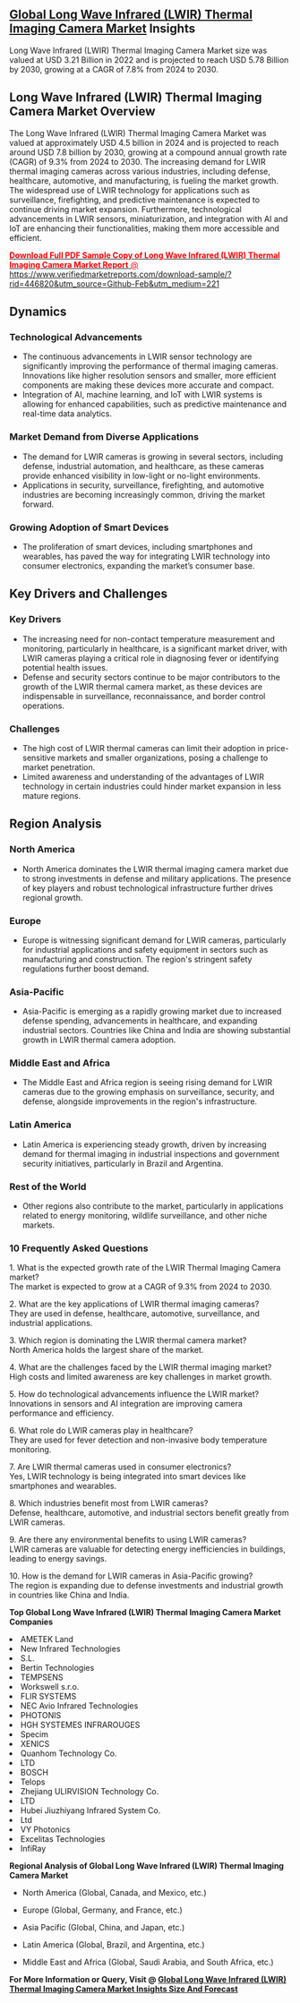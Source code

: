 <h2><a href="https://www.verifiedmarketreports.com/download-sample/?rid=446820&amp;utm_source=Github&amp;utm_medium=221" target="_blank">Global Long Wave Infrared (LWIR) Thermal Imaging Camera Market</a> Insights</h2><p>Long Wave Infrared (LWIR) Thermal Imaging Camera Market size was valued at USD 3.21 Billion in 2022 and is projected to reach USD 5.78 Billion by 2030, growing at a CAGR of 7.8% from 2024 to 2030.</p><p> <h2>Long Wave Infrared (LWIR) Thermal Imaging Camera Market Overview</h2> <p>The Long Wave Infrared (LWIR) Thermal Imaging Camera Market was valued at approximately USD 4.5 billion in 2024 and is projected to reach around USD 7.8 billion by 2030, growing at a compound annual growth rate (CAGR) of 9.3% from 2024 to 2030. The increasing demand for LWIR thermal imaging cameras across various industries, including defense, healthcare, automotive, and manufacturing, is fueling the market growth. The widespread use of LWIR technology for applications such as surveillance, firefighting, and predictive maintenance is expected to continue driving market expansion. Furthermore, technological advancements in LWIR sensors, miniaturization, and integration with AI and IoT are enhancing their functionalities, making them more accessible and efficient.</p> <p><a href="download-sample-link"><p><span class=""><span style="color: #ff0000;"><strong>Download Full PDF Sample Copy of Long Wave Infrared (LWIR) Thermal Imaging Camera Market Report</strong> @ </span><a href="https://www.verifiedmarketreports.com/download-sample/?rid=446820&amp;utm_source=Github-Feb&amp;utm_medium=221" target="_blank">https://www.verifiedmarketreports.com/download-sample/?rid=446820&amp;utm_source=Github-Feb&amp;utm_medium=221</a></span></p></a></p> <h2>Dynamics</h2> <h3>Technological Advancements</h3> <ul> <li>The continuous advancements in LWIR sensor technology are significantly improving the performance of thermal imaging cameras. Innovations like higher resolution sensors and smaller, more efficient components are making these devices more accurate and compact.</li> <li>Integration of AI, machine learning, and IoT with LWIR systems is allowing for enhanced capabilities, such as predictive maintenance and real-time data analytics.</li> </ul> <h3>Market Demand from Diverse Applications</h3> <ul> <li>The demand for LWIR cameras is growing in several sectors, including defense, industrial automation, and healthcare, as these cameras provide enhanced visibility in low-light or no-light environments.</li> <li>Applications in security, surveillance, firefighting, and automotive industries are becoming increasingly common, driving the market forward.</li> </ul> <h3>Growing Adoption of Smart Devices</h3> <ul> <li>The proliferation of smart devices, including smartphones and wearables, has paved the way for integrating LWIR technology into consumer electronics, expanding the market’s consumer base.</li> </ul> <h2>Key Drivers and Challenges</h2> <h3>Key Drivers</h3> <ul> <li>The increasing need for non-contact temperature measurement and monitoring, particularly in healthcare, is a significant market driver, with LWIR cameras playing a critical role in diagnosing fever or identifying potential health issues.</li> <li>Defense and security sectors continue to be major contributors to the growth of the LWIR thermal camera market, as these devices are indispensable in surveillance, reconnaissance, and border control operations.</li> </ul> <h3>Challenges</h3> <ul> <li>The high cost of LWIR thermal cameras can limit their adoption in price-sensitive markets and smaller organizations, posing a challenge to market penetration.</li> <li>Limited awareness and understanding of the advantages of LWIR technology in certain industries could hinder market expansion in less mature regions.</li> </ul> <h2>Region Analysis</h2> <h3>North America</h3> <ul> <li>North America dominates the LWIR thermal imaging camera market due to strong investments in defense and military applications. The presence of key players and robust technological infrastructure further drives regional growth.</li> </ul> <h3>Europe</h3> <ul> <li>Europe is witnessing significant demand for LWIR cameras, particularly for industrial applications and safety equipment in sectors such as manufacturing and construction. The region's stringent safety regulations further boost demand.</li> </ul> <h3>Asia-Pacific</h3> <ul> <li>Asia-Pacific is emerging as a rapidly growing market due to increased defense spending, advancements in healthcare, and expanding industrial sectors. Countries like China and India are showing substantial growth in LWIR thermal camera adoption.</li> </ul> <h3>Middle East and Africa</h3> <ul> <li>The Middle East and Africa region is seeing rising demand for LWIR cameras due to the growing emphasis on surveillance, security, and defense, alongside improvements in the region's infrastructure.</li> </ul> <h3>Latin America</h3> <ul> <li>Latin America is experiencing steady growth, driven by increasing demand for thermal imaging in industrial inspections and government security initiatives, particularly in Brazil and Argentina.</li> </ul> <h3>Rest of the World</h3> <ul> <li>Other regions also contribute to the market, particularly in applications related to energy monitoring, wildlife surveillance, and other niche markets.</li> </ul> <h3>10 Frequently Asked Questions</h3> <p>1. What is the expected growth rate of the LWIR Thermal Imaging Camera market? <br> The market is expected to grow at a CAGR of 9.3% from 2024 to 2030.</p> <p>2. What are the key applications of LWIR thermal imaging cameras? <br> They are used in defense, healthcare, automotive, surveillance, and industrial applications.</p> <p>3. Which region is dominating the LWIR thermal camera market? <br> North America holds the largest share of the market.</p> <p>4. What are the challenges faced by the LWIR thermal imaging market? <br> High costs and limited awareness are key challenges in market growth.</p> <p>5. How do technological advancements influence the LWIR market? <br> Innovations in sensors and AI integration are improving camera performance and efficiency.</p> <p>6. What role do LWIR cameras play in healthcare? <br> They are used for fever detection and non-invasive body temperature monitoring.</p> <p>7. Are LWIR thermal cameras used in consumer electronics? <br> Yes, LWIR technology is being integrated into smart devices like smartphones and wearables.</p> <p>8. Which industries benefit most from LWIR cameras? <br> Defense, healthcare, automotive, and industrial sectors benefit greatly from LWIR cameras.</p> <p>9. Are there any environmental benefits to using LWIR cameras? <br> LWIR cameras are valuable for detecting energy inefficiencies in buildings, leading to energy savings.</p> <p>10. How is the demand for LWIR cameras in Asia-Pacific growing? <br> The region is expanding due to defense investments and industrial growth in countries like China and India.</p> </p><p><strong>Top Global Long Wave Infrared (LWIR) Thermal Imaging Camera Market Companies</strong></p><div data-test-id=""><p><li>AMETEK Land</li><li> New Infrared Technologies</li><li> S.L.</li><li> Bertin Technologies</li><li> TEMPSENS</li><li> Workswell s.r.o.</li><li> FLIR SYSTEMS</li><li> NEC Avio Infrared Technologies</li><li> PHOTONIS</li><li> HGH SYSTEMES INFRAROUGES</li><li> Specim</li><li> XENICS</li><li> Quanhom Technology Co.</li><li> LTD</li><li> BOSCH</li><li> Telops</li><li> Zhejiang ULIRVISION Technology Co.</li><li> LTD</li><li> Hubei Jiuzhiyang Infrared System Co.</li><li> Ltd</li><li> VY Photonics</li><li> Excelitas Technologies</li><li> InfiRay</li></p><div><strong>Regional Analysis of&nbsp;Global Long Wave Infrared (LWIR) Thermal Imaging Camera Market</strong></div><ul><li dir="ltr"><p dir="ltr">North America&nbsp;(Global, Canada, and Mexico, etc.)</p></li><li dir="ltr"><p dir="ltr">Europe (Global, Germany, and France, etc.)</p></li><li dir="ltr"><p dir="ltr">Asia Pacific&nbsp;(Global, China, and Japan, etc.)</p></li><li dir="ltr"><p dir="ltr">Latin America&nbsp;(Global, Brazil, and Argentina, etc.)</p></li><li dir="ltr">Middle East and Africa&nbsp;(Global, Saudi Arabia, and South Africa, etc.)</li></ul><p><strong>For More Information or Query, Visit @&nbsp;</strong><strong><a href="https://www.verifiedmarketreports.com/product/long-wave-infrared-lwir-thermal-imaging-camera-market/?utm_source=Github&amp;utm_medium=221" target="_blank">Global Long Wave Infrared (LWIR) Thermal Imaging Camera Market Insights Size And Forecast</a></strong></p></div>
